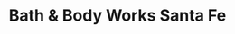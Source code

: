 ---
title: "Bath & Body Works Santa Fe"
url: /ciudad-de-mexico/bath-y-body-works-santa-fe/
shop: cosméticos
---